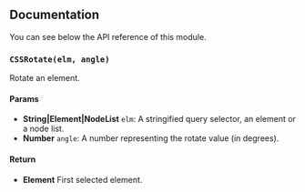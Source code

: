 ## Documentation

You can see below the API reference of this module.

### `CSSRotate(elm, angle)`
Rotate an element.

#### Params

- **String|Element|NodeList** `elm`: A stringified query selector, an element or a node list.
- **Number** `angle`: A number representing the rotate value (in degrees).

#### Return
- **Element** First selected element.

